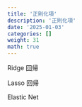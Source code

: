 ```yaml
---
title: '正則化項'
description: '正則化項'
date: '2025-01-03'
categories: []
weight: 31
math: true
---
```


Ridge 回帰

Lasso 回帰

Elastic Net
